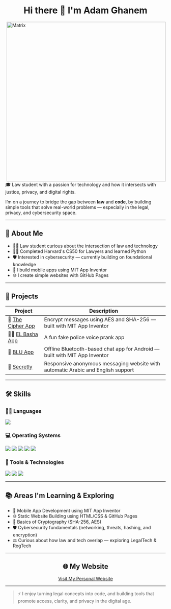 <h1 align="center">Hi there 👋 I'm Adam Ghanem</h1>

<img 
  align="right"
  alt="Matrix"
  width="500px"
  src="https://raw.githubusercontent.com/rodrigograca31/rodrigograca31/master/matrix.svg" />

🎓 Law student with a passion for technology and how it intersects with justice, privacy, and digital rights.

I’m on a journey to bridge the gap between **law** and **code**, by building simple tools that solve real-world problems — especially in the legal, privacy, and cybersecurity space.

---

## 🧠 About Me

- 👨‍⚖️ Law student curious about the intersection of law and technology  
- 🧑‍💻 Completed Harvard's CS50 for Lawyers and learned Python  
- 🛡️ Interested in cybersecurity — currently building on foundational knowledge  
- 📱 I build mobile apps using MIT App Inventor  
- 🌐 I create simple websites with GitHub Pages  

---

## 🚀 Projects

| Project | Description |
|--------|-------------|
| 🔐 [The Cipher App](https://github.com/AdamG00D/TheCipher_App) | Encrypt messages using AES and SHA-256 — built with MIT App Inventor |
| 👮‍♂️ [EL Basha App](https://github.com/AdamG00D/ElBasha_App) | A fun fake police voice prank app |
| 📡 [BLU App](https://github.com/AdamG00D/BLU_App) | Offline Bluetooth-based chat app for Android — built with MIT App Inventor |
| 💬 [Secretly](https://github.com/AdamG00D/Secretly) | Responsive anonymous messaging website with automatic Arabic and English support |

---

## 🛠️ Skills

### 🧑‍💻 Languages
<span>
  <img src="https://img.shields.io/badge/Python-3670A0?style=for-the-badge&logo=python&logoColor=ffdd54" />
</span>

### 💻 Operating Systems
<span>
  <img src="https://img.shields.io/badge/Debian-D70A53?style=for-the-badge&logo=debian&logoColor=white" />
  <img src="https://img.shields.io/badge/Linux-FCC624?style=for-the-badge&logo=linux&logoColor=black" />
  <img src="https://img.shields.io/badge/Kali-268BEE?style=for-the-badge&logo=kalilinux&logoColor=white" />
  <img src="https://img.shields.io/badge/Parrot%20OS-1f1f1f?style=for-the-badge&logo=parrot-security&logoColor=00bfff" />
  <img src="https://img.shields.io/badge/Windows-0078D6?style=for-the-badge&logo=windows&logoColor=white" />
</span>

### 🧰 Tools & Technologies
<span>
  <img src="https://img.shields.io/badge/Git-F05032?style=for-the-badge&logo=git&logoColor=white" />
  <img src="https://img.shields.io/badge/GitHub-121011?style=for-the-badge&logo=github&logoColor=white" />
  <img src="https://img.shields.io/badge/SQLite-07405e?style=for-the-badge&logo=sqlite&logoColor=white" />
</span>

---

## 📚 Areas I'm Learning & Exploring

- 📱 Mobile App Development using MIT App Inventor  
- 🌐 Static Website Building using HTML/CSS & GitHub Pages  
- 🔐 Basics of Cryptography (SHA-256, AES)  
- 🛡️ Cybersecurity fundamentals (networking, threats, hashing, and encryption)  
- ⚖️ Curious about how law and tech overlap — exploring LegalTech & RegTech  

---

<h2 align="center">🌐 My Website</h2>

<p align="center">
  <a href="https://adam-ghanem.github.io/">Visit My Personal Website</a>
</p>

---

> ⚡ I enjoy turning legal concepts into code, and building tools that promote access, clarity, and privacy in the digital age.
